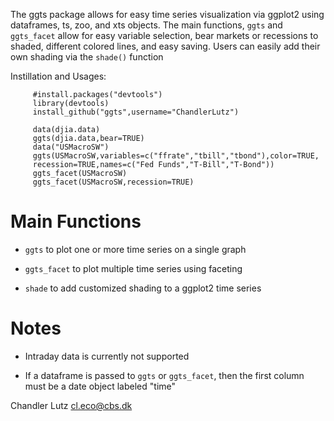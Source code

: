 The ggts package allows for easy time series visualization via ggplot2 using dataframes, ts, zoo, and xts objects.  The main functions, `ggts` and `ggts_facet` allow for easy variable selection, bear markets or recessions to shaded, different colored lines, and easy saving.  Users can easily add their own shading via the `shade()` function

Instillation and Usages:

	     #install.packages("devtools")
	     library(devtools)
	     install_github("ggts",username="ChandlerLutz")
	     
	     data(djia.data)
	     ggts(djia.data,bear=TRUE)
	     data("USMacroSW")
	     ggts(USMacroSW,variables=c("ffrate","tbill","tbond"),color=TRUE,
	     recession=TRUE,names=c("Fed Funds","T-Bill","T-Bond"))
	     ggts_facet(USMacroSW)
	     ggts_facet(USMacroSW,recession=TRUE)
	     

# Main Functions

* `ggts` to plot one or more time series on a single graph

* `ggts_facet` to plot multiple time series using faceting

* `shade` to add customized shading to a ggplot2 time series

# Notes

* Intraday data is currently not supported

* If a dataframe is passed to `ggts` or `ggts_facet`, then the 
  first column must be a date object labeled "time"

Chandler Lutz
cl.eco@cbs.dk
